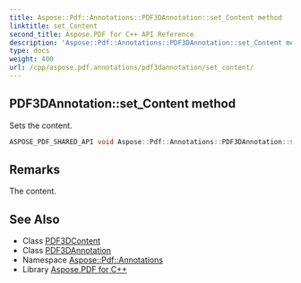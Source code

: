 ```yaml
---
title: Aspose::Pdf::Annotations::PDF3DAnnotation::set_Content method
linktitle: set_Content
second_title: Aspose.PDF for C++ API Reference
description: 'Aspose::Pdf::Annotations::PDF3DAnnotation::set_Content method. Sets the content in C++.'
type: docs
weight: 400
url: /cpp/aspose.pdf.annotations/pdf3dannotation/set_content/
---
```

## PDF3DAnnotation::set_Content method


Sets the content.

```cpp
ASPOSE_PDF_SHARED_API void Aspose::Pdf::Annotations::PDF3DAnnotation::set_Content(System::SharedPtr<PDF3DContent> value)
```

## Remarks


The content.
## See Also

* Class [PDF3DContent](../../pdf3dcontent/)
* Class [PDF3DAnnotation](../)
* Namespace [Aspose::Pdf::Annotations](../../)
* Library [Aspose.PDF for C++](../../../)
